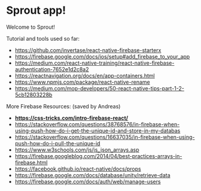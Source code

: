 Sprout app!
===========

Welcome to Sprout!


Tutorial and tools used so far:
 - https://github.com/invertase/react-native-firebase-starterx
 - https://firebase.google.com/docs/ios/setup#add_firebase_to_your_app
 - https://medium.com/react-native-training/react-native-firebase-authentication-7652e1d2c8a2
 - https://reactnavigation.org/docs/en/app-containers.html
 - https://www.npmjs.com/package/react-native-rename
 - https://medium.com/mop-developers/50-react-native-tips-part-1-2-5cb12803228b


More Firebase Resources: (saved by Andreas)
 - **https://css-tricks.com/intro-firebase-react/**
 - https://stackoverflow.com/questions/38768576/in-firebase-when-using-push-how-do-i-get-the-unique-id-and-store-in-my-databas
 - https://stackoverflow.com/questions/16637035/in-firebase-when-using-push-how-do-i-pull-the-unique-id
 - https://www.w3schools.com/js/js_json_arrays.asp
 - https://firebase.googleblog.com/2014/04/best-practices-arrays-in-firebase.html
 - https://facebook.github.io/react-native/docs/props
 - https://firebase.google.com/docs/database/unity/retrieve-data
 - https://firebase.google.com/docs/auth/web/manage-users
